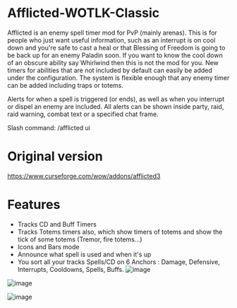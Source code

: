 # Afflicted-WOTLK-Classic

Afflicted is an enemy spell timer mod for PvP (mainly arenas). This is for people who just want useful information, such as an interrupt is on cool down and you're safe to cast a heal or that Blessing of Freedom is going to be back up for an enemy Paladin soon. If you want to know the cool down of an obscure ability say Whirlwind then this is not the mod for you. New timers for abilities that are not included by default can easily be added under the configuration. The system is flexible enough that any enemy timer can be added including traps or totems.

Alerts for when a spell is triggered (or ends), as well as when you interrupt or dispel an enemy are included. All alerts can be shown inside party, raid, raid warning, combat text or a specified chat frame.

Slash command: /afflicted ui


# Original version
https://www.curseforge.com/wow/addons/afflicted3

# Features
- Tracks CD and Buff Timers
- Tracks Totems timers also, which show timers of totems and show the tick of some totems (Tremor, fire totems...)
- Icons and Bars mode
- Announce what spell is used and when it's up
- You sort all your tracks Spells/CD on 6 Anchors : Damage, Defensive, Interrupts, Cooldowns, Spells, Buffs.
![image](https://user-images.githubusercontent.com/85767653/158212715-d7aac821-2403-4a57-8083-d70abd11f61e.png)

![image](https://user-images.githubusercontent.com/85767653/158212807-d702611f-a3ee-4e42-9fd7-31ad74be878e.png)

![image](https://user-images.githubusercontent.com/85767653/158213771-5ec98e8c-90f5-4b87-927f-6f15f1cd00a0.png)
